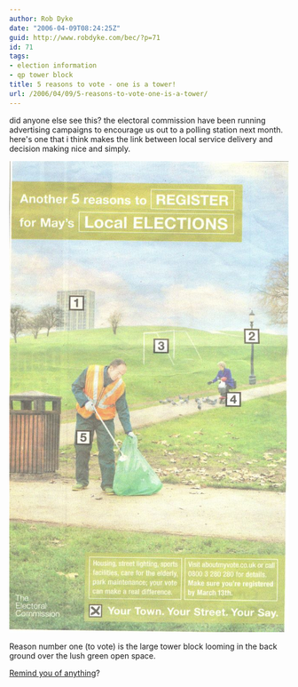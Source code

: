 ```yaml
---
author: Rob Dyke
date: "2006-04-09T08:24:25Z"
guid: http://www.robdyke.com/bec/?p=71
id: 71
tags:
- election information
- qp tower block
title: 5 reasons to vote - one is a tower!
url: /2006/04/09/5-reasons-to-vote-one-is-a-tower/
---
```

did anyone else see this? the electoral commission have been running advertising campaigns to encourage us out to a polling station next month. here's one that i think makes the link between local service delivery and decision making nice and simply.

[<img alt="electoral commission - 5 reasons to vote" id="image70" src="/pubfiles/2006/04/test_scan0022.jpg" />](/pubfiles/2006/04/test_scan0022.jpg "electoral commission - 5 reasons to vote")

Reason number one (to vote) is the large tower block looming in the back ground over the lush green open space.

[Remind you of anything](http://stopthetower.co.uk/images/stories/artistview2.jpg "from stopthetower.co.uk")?